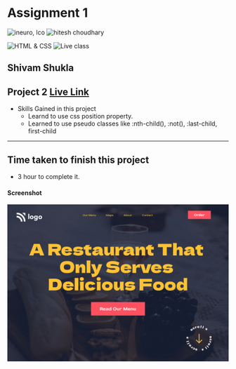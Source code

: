 # Assignment 1

![ineuro, lco](https://img.shields.io/badge/iNeuron-LCO-green)
![hitesh choudhary](https://img.shields.io/badge/Hitesh--Choudhary-Full--stack--JS--bootcamp-red)

![HTML & CSS](https://img.shields.io/badge/HTML-CSS-orange)
![Live class](https://img.shields.io/badge/LIVE--CLASS-PROJECT--2-lightgrey)

## Shivam Shukla

## Project 2 [Live Link](#)

-   Skills Gained in this project
    -   Learnd to use css position property.
    - Learned to use pseudo classes like :nth-child(), :not(), :last-child, first-child
---

## Time taken to finish this project

-  3 hour to complete it.

#### Screenshot

![Desktop](2.png)
